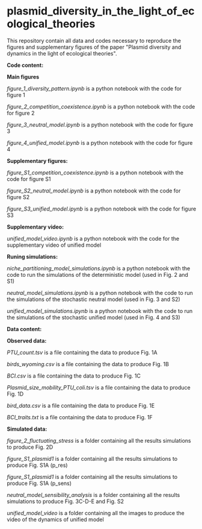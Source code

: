 # plasmid_diversity_in_the_light_of_ecological_theories
This repository contain all data and codes necessary to reproduce the figures and supplementary figures of the paper "Plasmid diversity and dynamics in the light of ecological theories". 

**Code content:**

**Main figures**

*figure_1_diversity_pattern.ipynb* is a python notebook with the code for figure 1 

*figure_2_competition_coexistence.ipynb* is a python notebook with the code for figure 2

*figure_3_neutral_model.ipynb* is a python notebook with the code for figure 3

*figure_4_unified_model.ipynb* is a python notebook with the code for figure 4

**Supplementary figures:**

*figure_S1_competition_coexistence.ipynb* is a python notebook with the code for figure S1

*figure_S2_neutral_model.ipynb* is a python notebook with the code for figure S2

*figure_S3_unified_model.ipynb* is a python notebook with the code for figure S3

**Supplementary video:**

*unified_model_video.ipynb* is a python notebook with the code for the supplementary video of unified model

**Runing simulations:**

*niche_partitioning_model_simulations.ipynb* is a python notebook with the code to run the simulations of the deterministic model (used in Fig. 2 and S1)

*neutral_model_simulations.ipynb* is a python notebook with the code to run the simulations of the stochastic neutral model (used in Fig. 3 and S2)

*unified_model_simulations.ipynb* is a python notebook with the code to run the simulations of the stochastic unified model (used in Fig. 4 and S3)

**Data content:**

**Observed data:**

*PTU_count.tsv* is a file containing the data to produce Fig. 1A

*birds_wyoming.csv* is a file containing the data to produce Fig. 1B

*BCI.csv* is a file containing the data to produce Fig. 1C

*Plasmid_size_mobility_PTU_coli.tsv* is a file containing the data to produce Fig. 1D

*bird_data.csv* is a file containing the data to produce Fig. 1E

*BCI_traits.txt* is a file containing the data to produce Fig. 1F

**Simulated data:**

*figure_2_fluctuating_stress* is a folder containing all the results simulations to produce Fig. 2D

*figure_S1_plasmid1* is a folder containing all the results simulations to produce Fig. S1A (p_res)

*figure_S1_plasmid1* is a folder containing all the results simulations to produce Fig. S1A (p_sens)

*neutral_model_sensibility_analysis* is a folder containing all the results simulations to produce Fig. 3C-D-E and Fig. S2

*unified_model_video* is a folder containing all the images to produce the video of the dynamics of unified model

